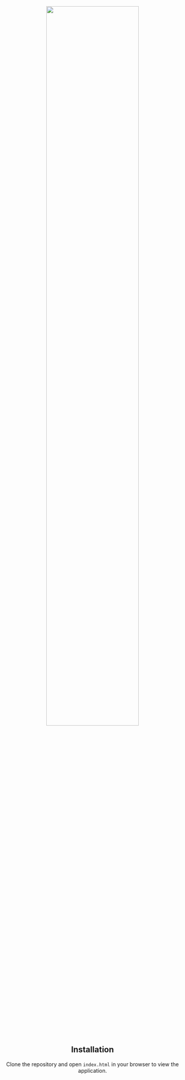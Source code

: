 <div align="center">
<img src="https://nkb-backend-media-static-tenxiitian.s3.ap-south-1.amazonaws.com/tenxiitian_prod/programs/Tech+Programs/frontend-content/ccbp/coding-practice-questions/dynamic-webapps/json-stringified-values-v1.png" style="width: 70%;">

## Installation

Clone the repository and open `index.html` in your browser to view the application.
